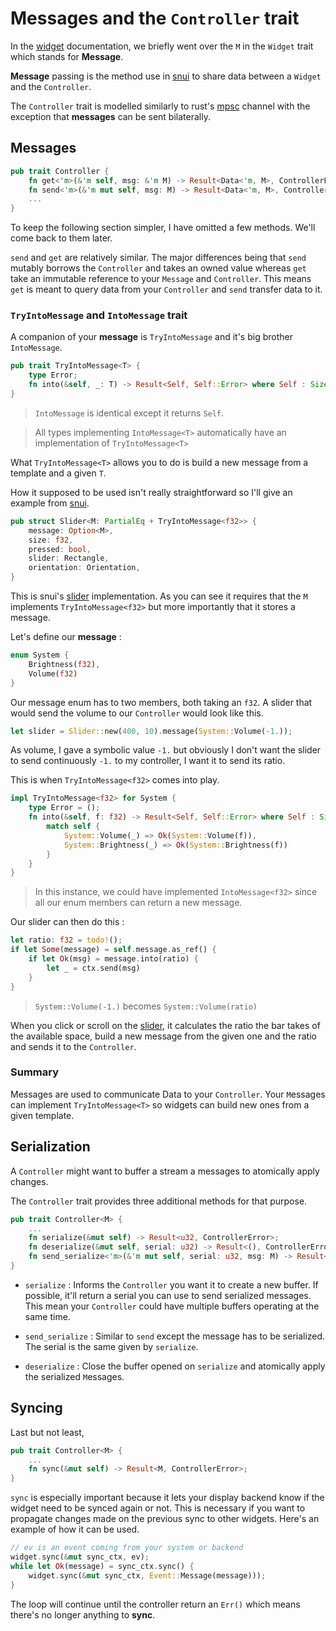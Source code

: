# Messages and the `Controller` trait

In the [widget](./WIDGET.MD) documentation, we briefly went over the `M` in the `Widget` trait which stands for **Message**.

**Message** passing is the method use in [snui]() to share data between a `Widget` and the `Controller`.

The `Controller` trait is modelled similarly to rust's [mpsc](https://doc.rust-lang.org/std/sync/mpsc/index.html) channel with the exception that **messages** can be sent bilaterally.
 

## Messages

```rust
pub trait Controller {
    fn get<'m>(&'m self, msg: &'m M) -> Result<Data<'m, M>, ControllerError>;
    fn send<'m>(&'m mut self, msg: M) -> Result<Data<'m, M>, ControllerError>;
	...
}
```

To keep the following section simpler, I have omitted a few methods. We'll come back to them later.

`send` and `get` are relatively similar. The major differences being that `send` mutably borrows the `Controller` and takes an owned value whereas `get` take an immutable reference to your `Message` and `Controller`. This means `get` is meant to query data from your `Controller` and `send` transfer data to it.

### `TryIntoMessage` and `IntoMessage` trait

A companion of your **message** is `TryIntoMessage` and it's big brother `IntoMessage`.

```rust
pub trait TryIntoMessage<T> {
    type Error;
    fn into(&self, _: T) -> Result<Self, Self::Error> where Self : Sized;
}
```

> `IntoMessage` is identical except it returns `Self`.

> All types implementing `IntoMessage<T>` automatically have an implementation of `TryIntoMessage<T>`

What `TryIntoMessage<T>` allows you to do is build a new message from a template and a given `T`.

How it supposed to be used isn't really straightforward so I'll give an example from [snui]().

```rust
pub struct Slider<M: PartialEq + TryIntoMessage<f32>> {
    message: Option<M>,
    size: f32,
    pressed: bool,
    slider: Rectangle,
    orientation: Orientation,
}
```

This is snui's [slider](../src/widgets/slider.rs) implementation. As you can see it requires that the `M` implements `TryIntoMessage<f32>` but more importantly that it stores a message.

Let's define our **message** :
```rust
enum System {
	Brightness(f32),
	Volume(f32)
}
```

Our message enum has to two members, both taking an `f32`. A slider that would send the volume to our `Controller` would look like this.

```rust
let slider = Slider::new(400, 10).message(System::Volume(-1.));
```

As volume, I gave a symbolic value `-1.` but obviously I don't want the slider to send continuously `-1.` to my controller, I want it to send its ratio.

This is when `TryIntoMessage<f32>` comes into play.

```rust
impl TryIntoMessage<f32> for System {
	type Error = ();
	fn into(&self, f: f32) -> Result<Self, Self::Error> where Self : Sized {
		match self {
			System::Volume(_) => Ok(System::Volume(f)),
			System::Brightness(_) => Ok(System::Brightness(f))
		}
	}
}
```

> In this instance, we could have implemented `IntoMessage<f32>` since all our enum members can return a new message. 



Our slider can then do this :

```rust
let ratio: f32 = todo!();
if let Some(message) = self.message.as_ref() {
	if let Ok(msg) = message.into(ratio) {
		let _ = ctx.send(msg)
	}
}
``` 

> `System::Volume(-1.)` becomes `System::Volume(ratio)`

When you click or scroll on the [slider](../src/widgets/slider.rs), it calculates the ratio the bar takes of the available space, build a new message from the given one and the ratio and sends it to the `Controller`.

### Summary

Messages are used to communicate Data to your `Controller`.
Your `M`essages can implement `TryIntoMessage<T>` so widgets can build new ones from a given template.

## Serialization

A `Controller` might want to buffer a stream a messages to atomically apply changes.

The `Controller` trait provides three additional methods for that purpose.

```rust
pub trait Controller<M> {
	...
    fn serialize(&mut self) -> Result<u32, ControllerError>;
    fn deserialize(&mut self, serial: u32) -> Result<(), ControllerError>;
    fn send_serialize<'m>(&'m mut self, serial: u32, msg: M) -> Result<Data<'m, M>, ControllerError>;
}
```

- `serialize` : Informs the `Controller` you want it to create a new buffer. If possible, it'll return a serial you can use to send serialized messages. This mean your `Controller` could have multiple buffers operating at the same time. 

- `send_serialize` : Similar to `send` except the message has to be serialized. The serial is the same given by `serialize`.

- `deserialize` : Close the buffer opened on `serialize` and atomically apply the serialized `M`essages.


## Syncing

Last but not least,
```rust
pub trait Controller<M> {
	...
    fn sync(&mut self) -> Result<M, ControllerError>;
}
```

`sync` is especially important because it lets your display backend know if the widget need to be synced again or not. This is necessary if you want to propagate changes made on the previous sync to other widgets. Here's an example of how it can be used.

```rust
// ev is an event coming from your system or backend
widget.sync(&mut sync_ctx, ev);
while let Ok(message) = sync_ctx.sync() {
	widget.sync(&mut sync_ctx, Event::Message(message)));
}
```

The loop will continue until the controller return an `Err()` which means there's no longer anything to **sync**.



